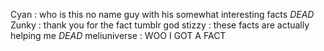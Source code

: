 Cyan :  who is this no name guy with his somewhat interesting facts
*DEAD* Zunky :  thank you for the fact tumblr god
stizzy :  these facts are actually helping me
*DEAD* meliuniverse :  WOO I GOT A FACT
